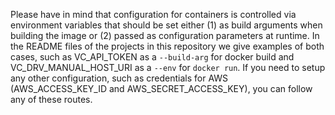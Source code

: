 Please have in mind that configuration for containers is controlled via environment variables that should be set either (1) as build arguments when building the image or (2) passed as configuration parameters at runtime. In the README files of the projects in this repository we give examples of both cases, such as VC_API_TOKEN as a `--build-arg` for docker build and VC_DRV_MANUAL_HOST_URI as a `--env` for `docker run`. If you need to setup any other configuration, such as credentials for AWS (AWS_ACCESS_KEY_ID and AWS_SECRET_ACCESS_KEY), you can follow any of these routes.


